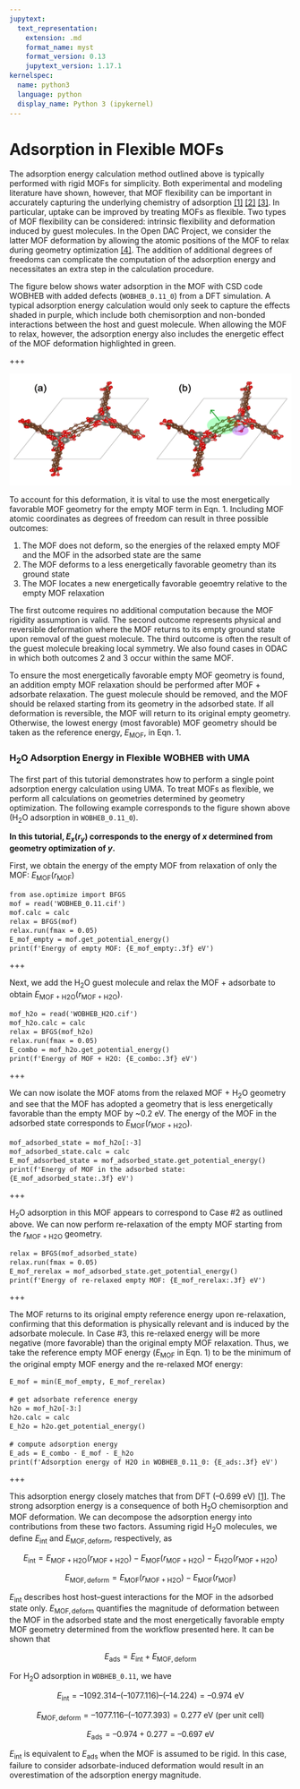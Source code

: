 ```yaml
---
jupytext:
  text_representation:
    extension: .md
    format_name: myst
    format_version: 0.13
    jupytext_version: 1.17.1
kernelspec:
  name: python3
  language: python
  display_name: Python 3 (ipykernel)
---
```


Adsorption in Flexible MOFs
======================================================


The adsorption energy calculation method outlined above is typically performed with rigid MOFs for simplicity. Both experimental and modeling literature have shown, however, that MOF flexibility can be important in accurately capturing the underlying chemistry of adsorption [[1]](https://arxiv.org/abs/2506.09256) [[2]](https://pubs.acs.org/doi/10.1021/jacs.7b01688) [[3]](https://www.nature.com/articles/nature15732). In particular, uptake can be improved by treating MOFs as flexible. Two types of MOF flexibility can be considered: intrinsic flexibility and deformation induced by guest molecules. In the Open DAC Project, we consider the latter MOF deformation by allowing the atomic positions of the MOF to relax during geometry optimization [[4]](https://pubs.acs.org/doi/10.1021/acscentsci.3c01629). The addition of additional degrees of freedoms can complicate the computation of the adsorption energy and necessitates an extra step in the calculation procedure.

The figure below shows water adsorption in the MOF with CSD code WOBHEB with added defects (`WOBHEB_0.11_0`) from a DFT simulation. A typical adsorption energy calculation would only seek to capture the effects shaded in purple, which include both chemisorption and non-bonded interactions between the host and guest molecule. When allowing the MOF to relax, however, the adsorption energy also includes the energetic effect of the MOF deformation highlighted in green.

+++

![](./WOBHEB_flexible.png)

To account for this deformation, it is vital to use the most energetically favorable MOF geometry for the empty MOF term in Eqn. 1. Including MOF atomic coordinates as degrees of freedom can result in three possible outcomes:

1. The MOF does not deform, so the energies of the relaxed empty MOF and the MOF in the adsorbed state are the same
2. The MOF deforms to a less energetically favorable geometry than its ground state
3. The MOF locates a new energetically favorable geoemtry relative to the empty MOF relaxation

The first outcome requires no additional computation because the MOF rigidity assumption is valid. The second outcome represents physical and reversible deformation where the MOF returns to its empty ground state upon removal of the guest molecule. The third outcome is often the result of the guest molecule breaking local symmetry. We also found cases in ODAC in which both outcomes 2 and 3 occur within the same MOF.

To ensure the most energetically favorable empty MOF geometry is found, an addition empty MOF relaxation should be performed after MOF + adsorbate relaxation. The guest molecule should be removed, and the MOF should be relaxed starting from its geometry in the adsorbed state. If all deformation is reversible, the MOF will return to its original empty geometry. Otherwise, the lowest energy (most favorable) MOF geometry should be taken as the reference energy, $E_{\mathrm{MOF}}$, in Eqn. 1.

### H<sub>2</sub>O Adsorption Energy in Flexible WOBHEB with UMA

The first part of this tutorial demonstrates how to perform a single point adsorption energy calculation using UMA. To treat MOFs as flexible, we perform all calculations on geometries determined by geometry optimization. The following example corresponds to the figure shown above (H<sub>2</sub>O adsorption in `WOBHEB_0.11_0`).

**In this tutorial, $E_{x}(r_{y})$ corresponds to the energy of $x$ determined from geometry optimization of $y$.**

First, we obtain the energy of the empty MOF from relaxation of only the MOF: $E_{\mathrm{MOF}}(r_{\mathrm{MOF}})$

```{code-cell}
from ase.optimize import BFGS
mof = read('WOBHEB_0.11.cif')
mof.calc = calc
relax = BFGS(mof)
relax.run(fmax = 0.05)
E_mof_empty = mof.get_potential_energy()
print(f'Energy of empty MOF: {E_mof_empty:.3f} eV')
```

+++

Next, we add the H<sub>2</sub>O guest molecule and relax the MOF + adsorbate to obtain $E_{\mathrm{MOF+H2O}}(r_{\mathrm{MOF+H2O}})$.

```{code-cell}
mof_h2o = read('WOBHEB_H2O.cif')
mof_h2o.calc = calc
relax = BFGS(mof_h2o)
relax.run(fmax = 0.05)
E_combo = mof_h2o.get_potential_energy()
print(f'Energy of MOF + H2O: {E_combo:.3f} eV')
```

+++

We can now isolate the MOF atoms from the relaxed MOF + H<sub>2</sub>O geometry and see that the MOF has adopted a geometry that is less energetically favorable than the empty MOF by ~0.2 eV. The energy of the MOF in the adsorbed state corresponds to $E_{\mathrm{MOF}}(r_{\mathrm{MOF+H2O}})$.

```{code-cell}
mof_adsorbed_state = mof_h2o[:-3]
mof_adsorbed_state.calc = calc
E_mof_adsorbed_state = mof_adsorbed_state.get_potential_energy()
print(f'Energy of MOF in the adsorbed state: {E_mof_adsorbed_state:.3f} eV')
```

+++

H<sub>2</sub>O adsorption in this MOF appears to correspond to Case #2 as outlined above. We can now perform re-relaxation of the empty MOF starting from the $r_{\mathrm{MOF+H2O}}$ geometry.

```{code-cell}
relax = BFGS(mof_adsorbed_state)
relax.run(fmax = 0.05)
E_mof_rerelax = mof_adsorbed_state.get_potential_energy()
print(f'Energy of re-relaxed empty MOF: {E_mof_rerelax:.3f} eV')
```

+++

The MOF returns to its original empty reference energy upon re-relaxation, confirming that this deformation is physically relevant and is induced by the adsorbate molecule. In Case #3, this re-relaxed energy will be more negative (more favorable) than the original empty MOF relaxation. Thus, we take the reference empty MOF energy ($E_{\mathrm{MOF}}$ in Eqn. 1) to be the minimum of the original empty MOF energy and the re-relaxed MOf energy:

```{code-cell}
E_mof = min(E_mof_empty, E_mof_rerelax)

# get adsorbate reference energy
h2o = mof_h2o[-3:]
h2o.calc = calc
E_h2o = h2o.get_potential_energy()

# compute adsorption energy
E_ads = E_combo - E_mof - E_h2o
print(f'Adsorption energy of H2O in WOBHEB_0.11_0: {E_ads:.3f} eV')
```

+++

This adsorption energy closely matches that from DFT (–0.699 eV) [[1]](https://arxiv.org/abs/2506.09256). The strong adsorption energy is a consequence of both H<sub>2</sub>O chemisorption and MOF deformation. We can decompose the adsorption energy into contributions from these two factors. Assuming rigid H<sub>2</sub>O molecules, we define $E_{\mathrm{int}}$ and $E_{\mathrm{MOF,deform}}$, respectively, as

$$ E_{\mathrm{int}} = E_{\mathrm{MOF+H2O}}(r_{\mathrm{MOF+H2O}}) - E_{\mathrm{MOF}}(r_{\mathrm{MOF+H2O}}) - E_{\mathrm{H2O}}(r_{\mathrm{MOF+H2O}}) \tag{2}$$

$$ E_{\mathrm{MOF,deform}} = E_{\mathrm{MOF}}(r_{\mathrm{MOF+H2O}}) - E_{\mathrm{MOF}}(r_{\mathrm{MOF}}) \tag{3}$$

$E_{\mathrm{int}}$ describes host host–guest interactions for the MOF in the adsorbed state only. $E_{\mathrm{MOF,deform}}$ quantifies the magnitude of deformation between the MOF in the adsorbed state and the most energetically favorable empty MOF geometry determined from the workflow presented here. It can be shown that

$$ E_{\mathrm{ads}} = E_{\mathrm{int}} + E_{\mathrm{MOF,deform}} \tag{4}$$

For H<sub>2</sub>O adsorption in `WOBHEB_0.11`, we have

$$ E_{\mathrm{int}} = –1092.314 – (–1077.116) – (–14.224) =  –0.974 \text{ eV}$$

$$ E_{\mathrm{MOF,deform}} = –1077.116 – (–1077.393) =  0.277 \text{ eV} \text{   (per unit cell)}$$

$$ E_{\mathrm{ads}} = –0.974 + 0.277 = –0.697 \text{ eV}$$

$E_{\mathrm{int}}$ is equivalent to $E_{\mathrm{ads}}$ when the MOF is assumed to be rigid. In this case, failure to consider adsorbate-induced deformation would result in an overestimation of the adsorption energy magnitude.
